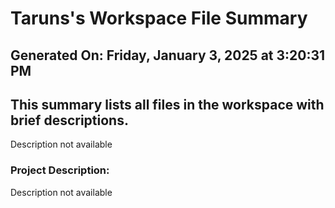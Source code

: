 # Taruns's Workspace File Summary
## Generated On: Friday, January 3, 2025 at 3:20:31 PM
This summary lists all files in the workspace with brief descriptions.
---
Description not available 
### Project Description:
 Description not available
